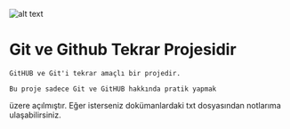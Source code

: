 ![alt text](https://i.hizliresim.com/isbanvk.png "Git ve GitHUB")


# Git ve Github Tekrar Projesidir

    GitHUB ve Git'i tekrar amaçlı bir projedir.

    Bu proje sadece Git ve GitHUB hakkında pratik yapmak
üzere açılmıştır. Eğer isterseniz dokümanlardaki txt dosyasından notlarıma ulaşabilirsiniz.
